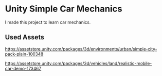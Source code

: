 # Unity Simple Car Mechanics
 I made this project to learn car mechanics.
## Used Assets
 https://assetstore.unity.com/packages/3d/environments/urban/simple-city-pack-plain-100348

 https://assetstore.unity.com/packages/3d/vehicles/land/realistic-mobile-car-demo-173467
